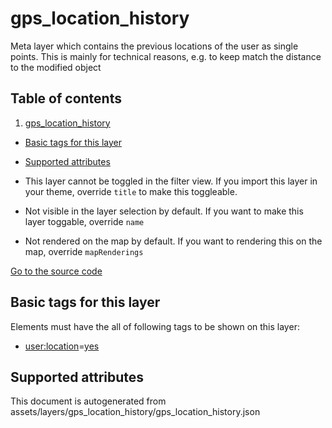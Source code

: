 

 gps_location_history 
======================





Meta layer which contains the previous locations of the user as single points. This is mainly for technical reasons, e.g. to keep match the distance to the modified object




## Table of contents

1. [gps_location_history](#gps_location_history)
  - [Basic tags for this layer](#basic-tags-for-this-layer)
  - [Supported attributes](#supported-attributes)





  - This layer cannot be toggled in the filter view. If you import this layer in your theme, override `title` to make this toggleable.
  - Not visible in the layer selection by default. If you want to make this layer toggable, override `name`
  - Not rendered on the map by default. If you want to rendering this on the map, override `mapRenderings`


[Go to the source code](../assets/layers/gps_location_history/gps_location_history.json)



 Basic tags for this layer 
---------------------------



Elements must have the all of following tags to be shown on this layer:



  - <a href='https://wiki.openstreetmap.org/wiki/Key:user:location' target='_blank'>user:location</a>=<a href='https://wiki.openstreetmap.org/wiki/Tag:user:location%3Dyes' target='_blank'>yes</a>




 Supported attributes 
----------------------

 

This document is autogenerated from assets/layers/gps_location_history/gps_location_history.json